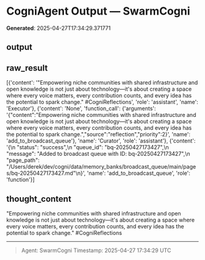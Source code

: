 # CogniAgent Output — SwarmCogni

**Generated**: 2025-04-27T17:34:29.371771

## output


## raw_result
[{'content': '"Empowering niche communities with shared infrastructure and open knowledge is not just about technology—it\'s about creating a space where every voice matters, every contribution counts, and every idea has the potential to spark change." #CogniReflections', 'role': 'assistant', 'name': 'Executor'}, {'content': 'None', 'function_call': {'arguments': '{"content":"Empowering niche communities with shared infrastructure and open knowledge is not just about technology—it\'s about creating a space where every voice matters, every contribution counts, and every idea has the potential to spark change.","source":"reflection","priority":2}', 'name': 'add_to_broadcast_queue'}, 'name': 'Curator', 'role': 'assistant'}, {'content': '{\n  "status": "success",\n  "queue_id": "bq-20250427173427",\n  "message": "Added to broadcast queue with ID: bq-20250427173427",\n  "page_path": "/Users/derek/dev/cogni/data/memory_banks/broadcast_queue/main/pages/bq-20250427173427.md"\n}', 'name': 'add_to_broadcast_queue', 'role': 'function'}]

## thought_content
"Empowering niche communities with shared infrastructure and open knowledge is not just about technology—it's about creating a space where every voice matters, every contribution counts, and every idea has the potential to spark change." #CogniReflections

---
> Agent: SwarmCogni
> Timestamp: 2025-04-27 17:34:29 UTC